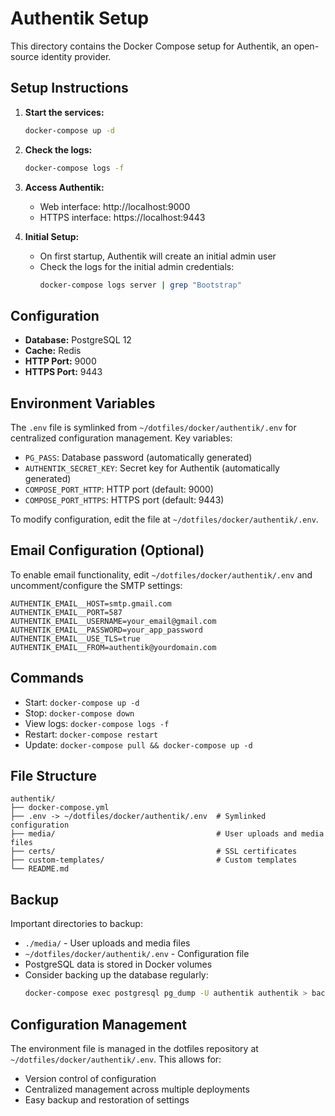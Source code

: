 # Authentik Setup

This directory contains the Docker Compose setup for Authentik, an open-source identity provider.

## Setup Instructions

1. **Start the services:**
   ```bash
   docker-compose up -d
   ```

2. **Check the logs:**
   ```bash
   docker-compose logs -f
   ```

3. **Access Authentik:**
   - Web interface: http://localhost:9000
   - HTTPS interface: https://localhost:9443

4. **Initial Setup:**
   - On first startup, Authentik will create an initial admin user
   - Check the logs for the initial admin credentials:
     ```bash
     docker-compose logs server | grep "Bootstrap"
     ```

## Configuration

- **Database:** PostgreSQL 12
- **Cache:** Redis
- **HTTP Port:** 9000
- **HTTPS Port:** 9443

## Environment Variables

The `.env` file is symlinked from `~/dotfiles/docker/authentik/.env` for centralized configuration management. Key variables:

- `PG_PASS`: Database password (automatically generated)
- `AUTHENTIK_SECRET_KEY`: Secret key for Authentik (automatically generated)
- `COMPOSE_PORT_HTTP`: HTTP port (default: 9000)
- `COMPOSE_PORT_HTTPS`: HTTPS port (default: 9443)

To modify configuration, edit the file at `~/dotfiles/docker/authentik/.env`.

## Email Configuration (Optional)

To enable email functionality, edit `~/dotfiles/docker/authentik/.env` and uncomment/configure the SMTP settings:

```env
AUTHENTIK_EMAIL__HOST=smtp.gmail.com
AUTHENTIK_EMAIL__PORT=587
AUTHENTIK_EMAIL__USERNAME=your_email@gmail.com
AUTHENTIK_EMAIL__PASSWORD=your_app_password
AUTHENTIK_EMAIL__USE_TLS=true
AUTHENTIK_EMAIL__FROM=authentik@yourdomain.com
```

## Commands

- Start: `docker-compose up -d`
- Stop: `docker-compose down`
- View logs: `docker-compose logs -f`
- Restart: `docker-compose restart`
- Update: `docker-compose pull && docker-compose up -d`

## File Structure

```
authentik/
├── docker-compose.yml
├── .env -> ~/dotfiles/docker/authentik/.env  # Symlinked configuration
├── media/                                    # User uploads and media files
├── certs/                                    # SSL certificates
├── custom-templates/                         # Custom templates
└── README.md
```

## Backup

Important directories to backup:

- `./media/` - User uploads and media files
- `~/dotfiles/docker/authentik/.env` - Configuration file
- PostgreSQL data is stored in Docker volumes
- Consider backing up the database regularly:
  ```bash
  docker-compose exec postgresql pg_dump -U authentik authentik > backup.sql
  ```

## Configuration Management

The environment file is managed in the dotfiles repository at `~/dotfiles/docker/authentik/.env`. This allows for:
- Version control of configuration
- Centralized management across multiple deployments
- Easy backup and restoration of settings
